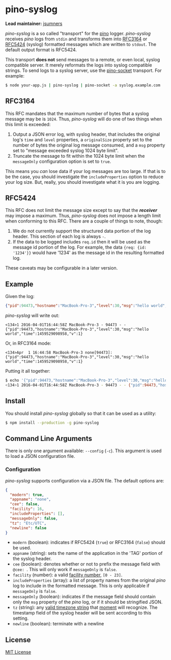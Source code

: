 # pino-syslog

**Lead maintainer:** [jsumners](https://github.com/jsumners)

*pino-syslog* is a so called "transport" for the [pino][pino] logger. *pino-syslog* receives *pino* logs from `stdin`
and transforms them into [RFC3164][rfc3164] or [RFC5424][rfc5424] (syslog) formatted messages which are written to
`stdout`. The default output format is RFC5424.

This transport **does not** send messages to a remote, or even local, syslog compatible server. It merely reformats the
logs into syslog compatible strings. To send logs to a syslog server, use the [pino-socket][pino-socket] transport.
For example:

```bash
$ node your-app.js | pino-syslog | pino-socket -a syslog.example.com
```

[pino]: https://www.npmjs.com/package/pino
[rfc3164]: https://tools.ietf.org/html/rfc3164
[rfc5424]: https://tools.ietf.org/html/rfc5424
[pino-socket]: https://www.npmjs.com/package/pino-socket

## RFC3164

This RFC mandates that the maximum number of bytes that a syslog message may be
is `1024`. Thus, *pino-syslog* will do one of two things when this limit is exceeded:

1. Output a JSON error log, with syslog header, that includes the original log's `time` and `level` properties, a
  `originalSize` property set to the number of bytes the original log message consumed, and a `msg` property set to
  "message exceeded syslog 1024 byte limit".
2. Truncate the message to fit within the 1024 byte limit when the `messageOnly` configuration option is set to `true`.

This means you *can* lose data if your log messages are too large. If that is to be the case, you should investigate
the `includeProperties` option to reduce your log size. But, really, you should investigate what it is you are logging.

## RFC5424

This RFC does not limit the message size except to say that the ***receiver*** may impose a maximum. Thus, *pino-syslog*
does not impose a length limit when conforming to this RFC. There are a couple of things to note, though:

1. We do not currently support the structured data portion of the log header. This section of each log is always `-`.
2. If the data to be logged includes `req.id` then it will be used as the message id portion of the log. For example,
  the data `{req: {id: '1234'}}` would have '1234' as the message id in the resulting formatted log.

These caveats may be configurable in a later version.

## Example

Given the log:

```json
{"pid":94473,"hostname":"MacBook-Pro-3","level":30,"msg":"hello world","time":1459529098958,"v":1}
```

*pino-syslog* will write out:

```
<134>1 2016-04-01T16:44:58Z MacBook-Pro-3 - 94473 - - {"pid":94473,"hostname":"MacBook-Pro-3","level":30,"msg":"hello world","time":1459529098958,"v":1}
```

Or, in RFC3164 mode:

```
<134>Apr  1 16:44:58 MacBook-Pro-3 none[94473]: {"pid":94473,"hostname":"MacBook-Pro-3","level":30,"msg":"hello world","time":1459529098958,"v":1}
```

Putting it all together:

```bash
$ echo '{"pid":94473,"hostname":"MacBook-Pro-3","level":30,"msg":"hello world","time":1459529098958,"v":1}' | node pino-syslog                                                       [s:0 l:8025]
<134>1 2016-04-01T16:44:58Z MacBook-Pro-3 - 94473 - - {"pid":94473,"hostname":"MacBook-Pro-3","level":30,"msg":"hello world","time":1459529098958,"v":1}
```

## Install

You should install *pino-syslog* globally so that it can be used as a utility:

```bash
$ npm install --production -g pino-syslog
```

## Command Line Arguments

There is only one argument available: `--config` (`-c`). This argument is used to load a JSON configuration file.

### Configuration

*pino-syslog* supports configuration via a JSON file. The default options are:

```json
{
  "modern": true,
  "appname": "none",
  "cee": false,
  "facility": 16,
  "includeProperties": [],
  "messageOnly": false,
  "tz": "Etc/UTC",
  "newline": false
}
```

+ `modern` (boolean): indicates if RFC5424 (`true`) or RFC3164 (`false`) should be used.
+ `appname` (string): sets the name of the application in the 'TAG' portion of the syslog header.
+ `cee` (boolean): denotes whether or not to prefix the message field with `@cee: `. This will only work if
  `messageOnly` is `false`.
+ `facility` (number): a valid [facility number][facility], `[0 - 23]`.
+ `includeProperties` (array<string>): a list of property names from the original *pino* log to include in the formatted
  message. This is only applicable if `messageOnly` is `false`.
+ `messageOnly` (boolean): indicates if the message field should contain only the `msg` property of the *pino* log, or
  if it should be stringified JSON.
+ `tz` (string): any [valid timezone string][tzstring] that [moment][moment] will recognize. The timestamp field of the
  syslog header will be sent according to this setting.
+ `newline` (boolean): terminate with a newline

[facility]: https://tools.ietf.org/html/rfc3164#section-4.1.1
[tzstring]: https://en.wikipedia.org/wiki/List_of_tz_database_time_zones
[moment]: http://momentjs.com/timezone/docs/#/using-timezones/parsing-in-zone/

## License

[MIT License](http://jsumners.mit-license.org/)

